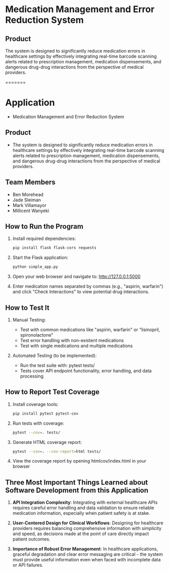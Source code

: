 
# Medication Management and Error Reduction System

## Product
The system is designed to significantly reduce medication errors in healthcare settings by effectively integrating real-time barcode scanning alerts related to prescription management, medication dispensements, and dangerous drug-drug interactions from the perspective of medical providers.

=======
# Application
- Medication Management and Error Reduction System
## Product
- The system is designed to significantly reduce medication errors in healthcare settings by effectively integrating real-time barcode scanning alerts related to prescription management, medication dispensements, and dangerous drug-drug interactions from the perspective of medical providers.
## Team Members
- Ben Morehead
- Jade Sleiman
- Mark Villamayor
- Millicent Wanyeki

## How to Run the Program

1. Install required dependencies:
   ```bash
   pip install flask flask-cors requests
   ```

2. Start the Flask application:
   ```bash
   python simple_app.py
   ```

3. Open your web browser and navigate to:
   http://127.0.0.1:5000

4. Enter medication names separated by commas (e.g., "aspirin, warfarin")
   and click "Check Interactions" to view potential drug interactions.

## How to Test It

1. Manual Testing:
   - Test with common medications like "aspirin, warfarin" or "lisinopril, spironolactone"
   - Test error handling with non-existent medications
   - Test with single medications and multiple medications

2. Automated Testing (to be implemented):
   - Run the test suite with: pytest tests/
   - Tests cover API endpoint functionality, error handling, and data processing

## How to Report Test Coverage

1. Install coverage tools:
   ```bash
   pip install pytest pytest-cov
   ```

2. Run tests with coverage:
   ```bash
   pytest --cov=. tests/
   ```

3. Generate HTML coverage report:
   ```bash
   pytest --cov=. --cov-report=html tests/
   ```

4. View the coverage report by opening htmlcov/index.html in your browser

## Three Most Important Things Learned about Software Development from this Application

1. **API Integration Complexity**: Integrating with external healthcare APIs requires careful error handling and data validation to ensure reliable medication information, especially when patient safety is at stake.

2. **User-Centered Design for Clinical Workflows**: Designing for healthcare providers requires balancing comprehensive information with simplicity and speed, as decisions made at the point of care directly impact patient outcomes.

3. **Importance of Robust Error Management**: In healthcare applications, graceful degradation and clear error messaging are critical - the system must provide useful information even when faced with incomplete data or API failures.
